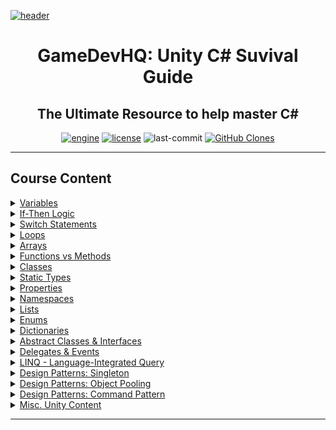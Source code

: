 [![header][header-img]][gdhq]

<div align="center">

# GameDevHQ: Unity C# Suvival Guide
The Ultimate Resource to help master C#
---
[![engine][unity-badge]][unity]
[![license][license-badge]][&copy]
![last-commit][commit-badge]
[![GitHub Clones][clone-badge]][clone]

</div>

---

## Course Content

<details>
<summary><a href="Assets/Scripts/01_Variables">Variables</a></summary>

<div align="center">

| Variables                              |
| :------------------------------------- |
| [Variables][v01]                       |
| [Common Data Types][v02]               |
| [Challenge: Master Variables P01][v03] |
| [Challenge: Master Variables P02][v04] |
| [Challenge: Tip Calculator][v05]       |
| [Challenge: Quiz Grade Average][v06]   |

</div>

---
[v01]:Assets/Scripts/01_Variables/Variables.cs
[v02]:Assets/Scripts/01_Variables/CommonDataTypes.cs
[v03]:Assets/Scripts/01_Variables/Challenge01
[v04]:Assets/Scripts/01_Variables/Challenge02
[v05]:Assets/Scripts/01_Variables/Challenge03
[v06]:Assets/Scripts/01_Variables/Challenge04

</details>
<details>
<summary><a href="Assets/Scripts/02_If-Then">If-Then Logic</a></summary>

<div align="center">

| If-Statements                              |
| :----------------------------------------- |
| [If-Statements][i01]                       |
| [Challenge: Master If-Statements P01][i02] |
| [Challenge: Master If-Statements P02][i03] |
| [Challenge: Master If-Statements P03][i04] |
| [Else-If Statements][i05]                  |
| [Challenge: Quiz Grades][i06]              |
| [Challenge: Master If-Statements P04][i07] |
| [Challenge: Speed Program][i08]            |

</div>

---
[i01]:Assets/Scripts/02_If-Then/Player_If.cs
[i02]:Assets/Scripts/02_If-Then/Challenge01
[i03]:Assets/Scripts/02_If-Then/Challenge02
[i04]:Assets/Scripts/02_If-Then/Challenge03
[i05]:Assets/Scripts/02_If-Then/Player_ElseIf.cs
[i06]:Assets/Scripts/02_If-Then/Challenge04
[i07]:Assets/Scripts/02_If-Then/Challenge05
[i08]:Assets/Scripts/02_If-Then/Challenge06

</details>
<details>
<summary><a href="Assets/Scripts/03_Switch">Switch Statements</a></summary>

<div align="center">

| Switch Statements                               |
| :---------------------------------------------- |
| [Switch Statements][sw01]                       |
| [Challenge: Master Switch Statements P01][sw02] |
| [Challenge: Master Switch Statements P02][sw03] |
| [Challenge: Weapon Select Program][sw04]        |

</div>

---
[sw01]:Assets/Scripts/03_Switch/Switch.cs
[sw02]:Assets/Scripts/03_Switch/Challenge01
[sw03]:Assets/Scripts/03_Switch/Challenge02
[sw04]:Assets/Scripts/03_Switch/Challenge03

</details>
<details>
<summary><a href="Assets/Scripts/04_Loops">Loops</a></summary>

<div align="center">

| Loops                                     |
| :---------------------------------------- |
| [For Loops][lp01]                         |
| [For Loops Understanding Continued][lp02] |
| [Break Out of Loops][lp03]                |
| [Example: For Loops Presentation][lp04]   |
| [Do While Loop][lp05]                     |
| [While Loop][lp06]                        |
| [Challenge: Ultimate Print Outs][lp07]    |
| [Challenge: How Fast Are You Going?][l08] |

</div>

---
[lp01]:Assets/Scripts/04_Loops/ForLoops_01.cs
[lp02]:Assets/Scripts/04_Loops/ForLoops_02.cs
[lp03]:Assets/Scripts/04_Loops/LoopBreak.cs
[lp04]:Assets/Scripts/04_Loops/Presentations
[lp05]:Assets/Scripts/04_Loops/DoWhile.cs
[lp06]:Assets/Scripts/04_Loops/WhileLoop.cs
[lp07]:Assets/Scripts/04_Loops/Challenge01
[lp08]:Assets/Scripts/04_Loops/Challenge02

</details>
<details>
<summary><a href="Assets/Scripts/05_Arrays">Arrays</a></summary>

<div align="center">

| Arrays                                         |
| :--------------------------------------------- |
| [Array Syntax][ar01]                           |
| [Access Array Elements][ar02]                  |
| [Challenge: Array Master][ar03]                |
| [Challenge: Randomly Choose On][ar04]          |
| [Print All Elements Using For Loops][ar05]     |
| [Print All Elements Uisng Foreach Loops][ar06] |
| [Presentation: Looping Through Data][ar07]     |
| [Looping Practical Example][ar08]              |
| [Challenge: Convert to For Loop][ar09]         |

</div>

---
[ar01]:Assets/Scripts/05_Arrays/Syntax.cs
[ar02]:Assets/Scripts/05_Arrays/Elements.cs
[ar03]:Assets/Scripts/05_Arrays/Challenge01
[ar04]:Assets/Scripts/05_Arrays/Challenge02
[ar05]:Assets/Scripts/05_Arrays/PrintArray_01.cs
[ar06]:Assets/Scripts/05_Arrays/PrintArray_02.cs
[ar07]:Assets/Scripts/05_Arrays/Presentations
[ar08]:Assets/Scripts/05_Arrays/PracticalExample_01.cs
[ar09]:Assets/Scripts/05_Arrays/PrintArray_02.cs

</details>
<details>
<summary><a href="Assets/Scripts/06_Functions_Methods">Functions vs Methods</a></summary>

<div align="center">

| Functions vs Methods                          |
| :-------------------------------------------- |
| [Fuctions vs Methods — Void][fm01]            |
| [Method Parameters][fm02]                     |
| [Challenge: Pass the Object with Color][fm03] |
| [Return Type Functions][fm04]                 |
| [Change Positions 4 Ways][fm05]               |
| [Challenge: Are You Alive?][fm06]             |
| [Practial Presentation: Return Array][fm07]   |
| [Challenge: Position Matters][fm08]           |

</div>

---
[fm01]:Assets/Scripts/06_Functions_Methods/ChangePosition.cs
[fm02]:Assets/Scripts/06_Functions_Methods/Parameters.cs
[fm03]:Assets/Scripts/06_Functions_Methods/Challenge01
[fm04]:Assets/Scripts/06_Functions_Methods/ReturnType.cs
[fm05]:Assets/Scripts/06_Functions_Methods/Challenge02
[fm06]:Assets/Scripts/06_Functions_Methods/Presentations
[fm07]:Assets/Scripts/06_Functions_Methods/Challenge03

</details>
<details>
<summary><a href="Assets/Scripts/07_Classes">Classes</a></summary>

<div align="center">

| Classes                                                     |
| :---------------------------------------------------------- |
| [Classes for Behaviors][cl01]                               |
| [Custom Classes][cl02]                                      |
| [Example: Serialized Custom Class RPG Item Database][cl03]  |
| [Challenge: Customer Database][cl04]                        |
| [Presentation: RPG Spell System][cl05]                      |
| [Class Inheritence][cl06]                                   |
| [Example: Bank System Inheritence][cl07]                    |
| [Virtual Methods and Overriding][cl08]                      |
| [Structs, Memory Management, Value & Reference Types][cl09] |

</div>

---
[cl01]:Assets/Scripts/07_Classes "Player & Laser scripts"
[cl02]:Assets/Scripts/07_Classes/CustomClasses
[cl03]:Assets/Scripts/07_Classes/Presentations/RPG_ItemDB
[cl04]:Assets/Scripts/07_Classes/Challenge01
[cl05]:Assets/Scripts/07_Classes/Presentations/RPG_Spells
[cl06]:Assets/Scripts/07_Classes/Inheritence
[cl07]:Assets/Scripts/07_Classes/Presentations/BankSystem
[cl08]:Assets/Scripts/07_Classes/VirtualMethods_Overriding
[cl09]:Assets/Scripts/07_Classes/Structs

</details>
<details>
<summary><a href="Assets/Scripts/08_StaticTypes">Static Types</a></summary>

<div align="center">

| Static Types                                                  |
| :------------------------------------------------------------ |
| [Declaring Static Types][st01]                                |
| [Instance Members vs Static Members][st02]                    |
| [Practical Example: Working with Static Types][st03]          |
| [Utility Helper Classes][st04]                                |
| [Challenge: Random Color Helpers][st05]                       |
| [Initializing Static Members with a Static Constructor][st06] |

</div>

---
[st01]:Assets/Scripts/08_StaticTypes "Test & Score scripts"
[st02]:Assets/Scripts/08_StaticTypes/Instance_Static
[st03]:Assets/Scripts/08_StaticTypes/Presentations
[st04]:Assets/Scripts/08_StaticTypes/UtiltyHelper
[st05]:Assets/Scripts/08_StaticTypes/Challenge01
[st06]:Assets/Scripts/08_StaticTypes/Constructor

</details>
<details>
<summary><a href="Assets/Scripts/09_Properties">Properties</a></summary>

<div align="center">

| Properties                             |
| :------------------------------------- |
| [Properties][p01]                      |
| [Auto Properties][p02]                 |
| [Challenge: Declaring Properties][p03] |

</div>

---
[p01]:Assets/Scripts/09_Properties/GameManager.cs
[p02]:Assets/Scripts/09_Properties/AutoProperties
[p03]:Assets/Scripts/09_Properties/Challenge01

</details>
<details>
<summary><a href="Assets/Scripts/10_Namespaces">Namespaces</a></summary>

<div align="center">

| Namespaces         |
| :----------------- |
| [Namespaces][ns01] |

</div>

---
[ns01]:Assets/Scripts/10_Namespaces/Weapon.cs

</details>
<details>
<summary><a href="Assets/Scripts/11_Lists">Lists</a></summary>

<div align="center">

| Lists                                                              |
| :----------------------------------------------------------------- |
| [Lists][li01]                                                      |
| [Challenge: You Have Been Named][li02]                             |
| [Challenge: Build That Object List][li03]                          |
| [Practical Presentation: Creating Inventory Item DB Systems][li04] |

</div>

---
[li01]:Assets/Scripts/11_Lists/GameManager.cs
[li02]:Assets/Scripts/11_Lists/Challenge01
[li03]:Assets/Scripts/11_Lists/Challenge02
[li04]:Assets/Scripts/11_Lists/Presentations

</details>
<details>
<summary><a href="Assets/Scripts/12_Enums">Enums</a></summary>

<div align="center">

| Enums                           |
| :------------------------------ |
| [Enums][en01]                   |
| [Enum Enemy AI][en02]           |
| [Enums in Custom Classes][en03] |
| [Casting Enums to Ints][en04]   |

</div>

---
[en01]:Assets/Scripts/12_Enums/SelectDifficulty.cs
[en02]:Assets/Scripts/12_Enums/EnemyAI
[en03]:Assets/Scripts/12_Enums/CustomClass
[en04]:Assets/Scripts/12_Enums/CastToInt

</details>
<details>
<summary><a href="Assets/Scripts/13_Dictionaries">Dictionaries</a></summary>

<div align="center">

| Dictionaries                             |
| :--------------------------------------- |
| [Dictionary][d01]                        |
| [Looping Through Dictionary][d02]        |
| [Dictionary for Player Connections][d03] |
| [Dictionary with Primitive Types][d04]   |

</div>

---
[d01]:Assets/Scripts/13_Dictionaries "Item & ItemDB scripts"
[d02]:Assets/Scripts/13_Dictionaries/Looping
[d03]:Assets/Scripts/13_Dictionaries/PlayerConnections
[d04]:Assets/Scripts/13_Dictionaries/PrimitiveTypes

</details>
<details>
<summary><a href="Assets/Scripts/14_AbstractClass_Interface">Abstract Classes & Interfaces</a></summary>

<div align="center">

| Abstract Classes & Interfaces          |
| :------------------------------------- |
| [Abstract Class and Methods][ac01]     |
| [Challenge: Employee Experience][ac02] |
| [Interfaces Made Easy][ac03]           |
| [What is Polymorphism?][ac04]          |
| [Generic Interfaces][ac05]             |

<div>

---
[ac01]:Assets/Scripts/14_AbstractClass_Interface/Enemy.cs
[ac02]:Assets/Scripts/14_AbstractClass_Interface/Challenge01
[ac03]:Assets/Scripts/14_AbstractClass_Interface/Interface
[ac04]:Assets/Scripts/14_AbstractClass_Interface/Polymorphism
[ac05]:Assets/Scripts/14_AbstractClass_Interface/GenericInterfaces

</details>
<details>
<summary><a href="Assets/Scripts/15_Delegates_Events">Delegates & Events</a></summary>

<div align="center">

| Delegates & Events                                    |
| :---------------------------------------------------- |
| [Delegates][de01]                                     |
| [Events][de02]                                        |
| [Example: Working with Delegates and Events][de03]    |
| [Challenge: Teleport Events][de04]                    |
| [Practical Event Driven Programming][de05]            |
| [Actions][de06]                                       |
| [Return Type Delegates and Func][de07]                |
| [Lambda Expressions][de08]                            |
| [Practice: Void Delegates with Parameters][de09]      |
| [Practice: Void Delegates with No Parameters][de10]   |
| [Practice: Return Delegates with No Parameters][de11] |
| [Practice: Return Delegates with Parameters][de12]    |
| [Simple Callback System][de13]                        |

</div>

---
[de01]:Assets/Scripts/15_Delegates_Events/Delegates
[de02]:Assets/Scripts/15_Delegates_Events/Events
[de03]:Assets/Scripts/15_Delegates_Events/Delegates_Events
[de04]:Assets/Scripts/15_Delegates_Events/Challenge01
[de05]:Assets/Scripts/15_Delegates_Events/EventDriven
[de06]:Assets/Scripts/15_Delegates_Events/Actions
[de07]:Assets/Scripts/15_Delegates_Events/Func
[de08]:Assets/Scripts/15_Delegates_Events/Lambda
[de09]:Assets/Scripts/15_Delegates_Events/Excercises/Practice01
[de10]:Assets/Scripts/15_Delegates_Events/Excercises/Practice02
[de11]:Assets/Scripts/15_Delegates_Events/Excercises/Practice03
[de12]:Assets/Scripts/15_Delegates_Events/Excercises/Practice04
[de13]:Assets/Scripts/15_Delegates_Events/CallbackSystem

</details>
<details>
<summary><a href="Assets/Scripts/16_LINQ">LINQ - Language-Integrated Query</a></summary>

<div align="center">

| LINQ — Language-Integrage Query              |
| :------------------------------------------- |
| [LINQ Introduction: Any][ln01]               |
| [LINQ: Contains][ln02]                       |
| [LINQ: Distinct][ln03]                       |
| [LINQ: Where][ln04]                          |
| [Challenge: Hands on with LINQ][ln05]        |
| [LINQ: Order by Decending][ln06]             |
| [Challenge: Filter Items][ln07]              |
| [How to Read and Convert Query Syntax][ln08] |

</div>

---
[ln01]:Assets/Scripts/16_LINQ/LinqExample.cs
[ln02]:Assets/Scripts/16_LINQ/Contains
[ln03]:Assets/Scripts/16_LINQ/Distinct
[ln04]:Assets/Scripts/16_LINQ/Where
[ln05]:Assets/Scripts/16_LINQ/Challenge01
[ln06]:Assets/Scripts/16_LINQ/DecendingOrder
[ln07]:Assets/Scripts/16_LINQ/Challenge02
[ln08]:Assets/Scripts/16_LINQ/Syntax

</details>
<details>
<summary><a href="Assets/Scripts/DesignPatterns/17_Singleton">Design Patterns: Singleton</a></summary>

<div align="center">

| Design Patterns: Singleton                 |
| :----------------------------------------- |
| [Singleton Design Pattern][sn01]           |
| [Singleton UI Manager][sn02]               |
| [Challenge: Singleton Spawn Manager][sn03] |
| [Singleton Lazy Instantiation][sn04]       |
| [Downside of Lazy Instantiation][sn05]     |
| [MonoSingleton][sn06]                      |

</div>

---
[sn01]:Assets/Scripts/DesignPatterns/17_Singleton "Player & GameManager scripts"
[sn02]:Assets/Scripts/DesignPatterns/17_Singleton/UIManager
[sn03]:Assets/Scripts/DesignPatterns/17_Singleton/Challenge01
[sn04]:Assets/Scripts/DesignPatterns/17_Singleton/LazyInstantiation "Player, GameManager, SpawnManager, & UIManager scripts"
[sn05]:Assets/Scripts/DesignPatterns/17_Singleton/LazyInstantiation/Downside
[sn06]:Assets/Scripts/DesignPatterns/17_Singleton/MonoSingleton

</details>
<details>
<summary><a href="Assets/Scripts/DesignPatterns/18_ObjectPooling">Design Patterns: Object Pooling</a></summary>

<div align="center">

| Design Patterns: Object Pooling             |
| :------------------------------------------ |
| [Object Pooling Design Pattern][op01]       |
| [Challenge: Pool Manager][op02]             |
| [Challenge: Request from Pool Manage][op03] |
| [Challenge: Recycle the Pool][op04]         |

</div>

---
[op01]:Assets/Scripts/DesignPatterns/18_ObjectPooling "Player & Bullet script"
[op02]:Assets/Scripts/DesignPatterns/18_ObjectPooling/Challenge%2001
[op03]:Assets/Scripts/DesignPatterns/18_ObjectPooling/Challenge%2002
[op04]:Assets/Scripts/DesignPatterns/18_ObjectPooling/Challenge%2003

</details>
<details>
<summary><a href="Assets/Scripts/DesignPatterns/19_CommandPattern">Design Patterns: Command Pattern</a></summary>

<div align="center">

| Design Patterns: Command Pattern                  |
| :------------------------------------------------ |
| [Command Pattern Implementation][cp01]            |
| [Challenge: The Command Manager][cp02]            |
| [Practical Implementation: Command Pattern][cp03] |

</div>

---
[cp01]:Scripts/DesignPatterns/19_CommandPattern/CommandPattern
[cp02]:Assets/Scripts/DesignPatterns/19_CommandPattern/Challenge01
[cp03]:Assets/Scripts/DesignPatterns/19_CommandPattern/Presentation

</details>
<details>
<summary><a href="Assets/Scripts/MiscUnityContent">Misc. Unity Content</a></summary>

<div align="center">

| Misc. Unity Content                 |
| :---------------------------------- |
| [Change GameObject Position][uc01]  |
| [User Input][uc02]                  |
| [Simple Movement][uc03]             |
| [Collectable GameObjects][uc04]     |
| [Pause Systems][uc05]               |
| [Destructable Crate][uc06]          |
| [Quaternion and Euler Angles][uc07] |
| [Quaternion Look Rotation][uc08]    |
| [Quaternion Slerp][uc09]            |

</div>

[uc01]:Assets/Scripts/MiscUnityContent/ObjectPosition
[uc02]:Assets/Scripts/MiscUnityContent/UserInput
[uc03]:Assets/Scripts/MiscUnityContent/SimpleMovement
[uc04]:Assets/Scripts/MiscUnityContent/Collectable
[uc05]:Assets/Scripts/MiscUnityContent/PauseSystem
[uc06]:Assets/Scripts/MiscUnityContent/DestructableObject
[uc07]:Assets/Scripts/MiscUnityContent/Rotation/SpawnCube.cs
[uc08]:Assets/Scripts/MiscUnityContent/Rotation/Aim.cs
[uc09]:Assets/Scripts/MiscUnityContent/Rotation/SmoothAim.cs

</details>
<hr>

<!--
Badges & Images
-->
[header-img]:.github/assets/readme-header.jpg
[unity-badge]:https://img.shields.io/badge/UNITY-C%23-yellow?logo=unity&labelColor=black&style=for-the-badge
[license-badge]:https://img.shields.io/github/license/parasiticfrisk/c-sharp-survival-guide?color=informational&style=for-the-badge
[commit-badge]:https://img.shields.io/github/last-commit/parasiticfrisk/c-sharp-survival-guide?style=for-the-badge
[clone-badge]:https://img.shields.io/badge/dynamic/json?color=informational&style=for-the-badge&label=Clone&query=count&url=https://github.com/parasiticfrisk/c-sharp-survival-guide/blob/main/clone.json?raw=True&logo=github

<!--
Quick Links
-->
[gdhq]:https://learn.gamedevhq.com/p/the-unity-c-survival-guide "GameDevHQ: Unity C# Suvival Guide"
[unity]:https://unity3d.com/get-unity/download "Unity Game Engine"
[&copy]:LICENSE "MIT License"
[clone]:.github/workflows/clone-badge.yml "Clone Badge Workflow"